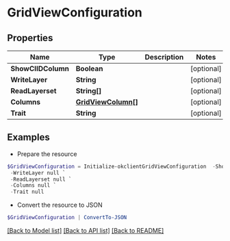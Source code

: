 # GridViewConfiguration
## Properties

Name | Type | Description | Notes
------------ | ------------- | ------------- | -------------
**ShowCIIDColumn** | **Boolean** |  | [optional] 
**WriteLayer** | **String** |  | [optional] 
**ReadLayerset** | **String[]** |  | [optional] 
**Columns** | [**GridViewColumn[]**](GridViewColumn.md) |  | [optional] 
**Trait** | **String** |  | [optional] 

## Examples

- Prepare the resource
```powershell
$GridViewConfiguration = Initialize-okclientGridViewConfiguration  -ShowCIIDColumn null `
 -WriteLayer null `
 -ReadLayerset null `
 -Columns null `
 -Trait null
```

- Convert the resource to JSON
```powershell
$GridViewConfiguration | ConvertTo-JSON
```

[[Back to Model list]](../README.md#documentation-for-models) [[Back to API list]](../README.md#documentation-for-api-endpoints) [[Back to README]](../README.md)

